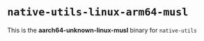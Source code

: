 # `native-utils-linux-arm64-musl`

This is the **aarch64-unknown-linux-musl** binary for `native-utils`
